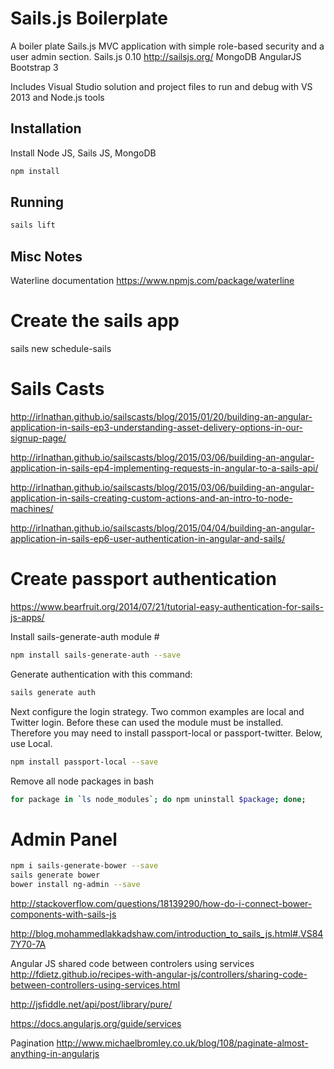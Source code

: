 Sails.js Boilerplate
====================

A boiler plate Sails.js MVC application with simple role-based security and a user admin section.
Sails.js 0.10	http://sailsjs.org/
MongoDB
AngularJS
Bootstrap 3

Includes Visual Studio solution and project files to run and debug with VS 2013 and Node.js tools


## Installation ##
Install Node JS, Sails JS, MongoDB

``` bash
npm install
```

## Running ##
``` bash
sails lift
```


## Misc Notes ##

Waterline documentation
https://www.npmjs.com/package/waterline

# Create the sails app
sails new schedule-sails

# Sails Casts
http://irlnathan.github.io/sailscasts/blog/2015/01/20/building-an-angular-application-in-sails-ep3-understanding-asset-delivery-options-in-our-signup-page/

http://irlnathan.github.io/sailscasts/blog/2015/03/06/building-an-angular-application-in-sails-ep4-implementing-requests-in-angular-to-a-sails-api/

http://irlnathan.github.io/sailscasts/blog/2015/03/06/building-an-angular-application-in-sails-creating-custom-actions-and-an-intro-to-node-machines/

http://irlnathan.github.io/sailscasts/blog/2015/04/04/building-an-angular-application-in-sails-ep6-user-authentication-in-angular-and-sails/


# Create passport authentication
https://www.bearfruit.org/2014/07/21/tutorial-easy-authentication-for-sails-js-apps/

Install sails-generate-auth module #
``` bash
npm install sails-generate-auth --save
```

Generate authentication with this command:
``` bash
sails generate auth
```

Next configure the login strategy. Two common examples are local and Twitter login. Before these can used the module must be installed. Therefore you may need to install passport-local or passport-twitter. Below, use Local.
``` bash
npm install passport-local --save
```

Remove all node packages in bash
``` bash
for package in `ls node_modules`; do npm uninstall $package; done;
```

# Admin Panel #
``` bash
npm i sails-generate-bower --save
sails generate bower
bower install ng-admin --save
```
http://stackoverflow.com/questions/18139290/how-do-i-connect-bower-components-with-sails-js


http://blog.mohammedlakkadshaw.com/introduction_to_sails_js.html#.VS847Y70-7A


Angular JS shared code between controlers using services
http://fdietz.github.io/recipes-with-angular-js/controllers/sharing-code-between-controllers-using-services.html

http://jsfiddle.net/api/post/library/pure/

https://docs.angularjs.org/guide/services



Pagination
http://www.michaelbromley.co.uk/blog/108/paginate-almost-anything-in-angularjs


